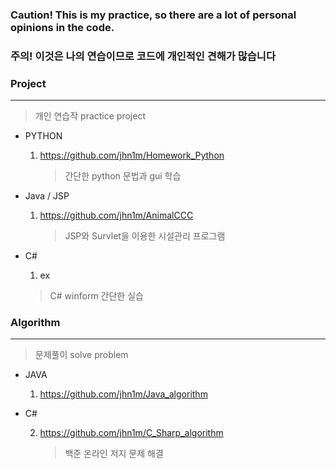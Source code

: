 ### Caution! This is my practice, so there are a lot of personal opinions in the code.
### 주의! 이것은 나의 연습이므로 코드에 개인적인 견해가 많습니다

### Project

---

> 개인 연습작
> practice project

- PYTHON

  1.  https://github.com/jhn1m/Homework_Python
  
      > 간단한 python 문법과 gui 학습 

- Java / JSP

  1. https://github.com/jhn1m/AnimalCCC

     > JSP와 Survlet을 이용한 시설관리 프로그램

- C#

  1. ex
  
    > C# winform 간단한 실습


### Algorithm

---

> 문제풀이
> solve problem

- JAVA

  1.  https://github.com/jhn1m/Java_algorithm
    
- C#

  2.  https://github.com/jhn1m/C_Sharp_algorithm
    
      > 백준 온라인 저지 문제 해결
<br>
